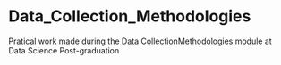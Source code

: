 # Data_Collection_Methodologies
Pratical work made during the Data CollectionMethodologies module at Data Science Post-graduation
